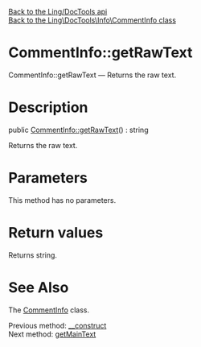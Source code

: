 [Back to the Ling/DocTools api](https://github.com/lingtalfi/DocTools/blob/master/doc/api/Ling/DocTools.md)<br>
[Back to the Ling\DocTools\Info\CommentInfo class](https://github.com/lingtalfi/DocTools/blob/master/doc/api/Ling/DocTools/Info/CommentInfo.md)


CommentInfo::getRawText
================



CommentInfo::getRawText — Returns the raw text.




Description
================


public [CommentInfo::getRawText](https://github.com/lingtalfi/DocTools/blob/master/doc/api/Ling/DocTools/Info/CommentInfo/getRawText.md)() : string




Returns the raw text.




Parameters
================

This method has no parameters.


Return values
================

Returns string.








See Also
================

The [CommentInfo](https://github.com/lingtalfi/DocTools/blob/master/doc/api/Ling/DocTools/Info/CommentInfo.md) class.

Previous method: [__construct](https://github.com/lingtalfi/DocTools/blob/master/doc/api/Ling/DocTools/Info/CommentInfo/__construct.md)<br>Next method: [getMainText](https://github.com/lingtalfi/DocTools/blob/master/doc/api/Ling/DocTools/Info/CommentInfo/getMainText.md)<br>

